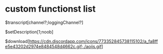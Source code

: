 # custom functionst list

$transcript[channel?;loggingChannel?]

$setDescription[1;noob]

$download[https://cdn.discordapp.com/icons/773352845738115102/a_fa8ffe5e43202d2974e8484548d4662c.gif;./aoijs.gif]
